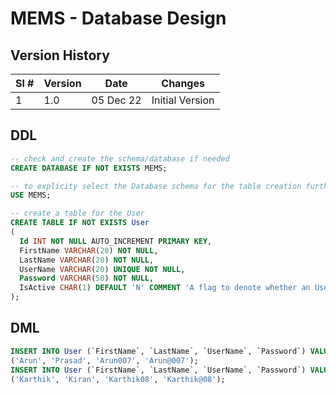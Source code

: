 # MEMS - Database Design

## Version History

| Sl # | Version | Date | Changes |
| ---- | ------- | ---- | ------- |
| 1    | 1.0     | 05 Dec 22 | Initial Version |

## DDL

```sql
-- check and create the schema/database if needed
CREATE DATABASE IF NOT EXISTS MEMS;

-- to explicity select the Database schema for the table creation further
USE MEMS;

-- create a table for the User
CREATE TABLE IF NOT EXISTS User
(
  Id INT NOT NULL AUTO_INCREMENT PRIMARY KEY,
  FirstName VARCHAR(20) NOT NULL,
  LastName VARCHAR(20) NOT NULL,
  UserName VARCHAR(20) UNIQUE NOT NULL,
  Password VARCHAR(50) NOT NULL,
  IsActive CHAR(1) DEFAULT 'N' COMMENT 'A flag to denote whether an User is active'
);
````

## DML  

```sql
INSERT INTO User (`FirstName`, `LastName`, `UserName`, `Password`) VALUES
('Arun', 'Prasad', 'Arun007', 'Arun@007');
INSERT INTO User (`FirstName`, `LastName`, `UserName`, `Password`) VALUES
('Karthik', 'Kiran', 'Karthik08', 'Karthik@08');
```
